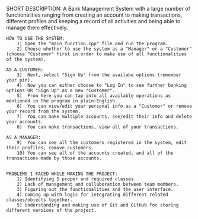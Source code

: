 SHORT DESCRIPTION:
A Bank Management System with a large number of functionalities ranging from creating an account to making transactions, different profiles and keeping a record of all activities and being able to manage them effectively.

    HOW TO USE THE SYSTEM:
        1) Open the "main_function.cpp" file and run the program.
        2) Choose whether to use the system as a "Manager" or a "Customer" (choose "Customer" first in order to make use of all functionalities of the system).

    AS A CUSTOMER:
        3)  Next, select "Sign Up" from the availabe options (remember your pin). 
        4)  Now you can either choose to "Log In" to see further banking options OR "Sign Up" as a new "Customer".
        5)  From here you can tap into all available operations as mentioned in the program in plain-English.
        6)  You can view/edit your personal info as a "Customer" or remove your record from the system.
        7)  You can make multiple accounts, see/edit their info and delete your accounts.
        8)  You can make transactions, view all of your transactions.

    AS A MANAGER:
        9)  You can see all the customers registered in the system, edit their profiles, remove customers.
        10) You can see all of the accounts created, and all of the transactions made by those accounts.


    PROBLEMS I FACED WHILE MAKING THE PROJECT:
        1) Identifying 5 proper and required classes.
        2) Lack of management and collaboration between team members.
        3) Figuring out the functionalities and the user interface.
        4) Coming up with logic for integrating different related classes/objects together.
        5) Understanding and making use of Git and GitHub for storing different versions of the project.
